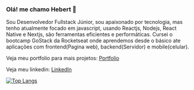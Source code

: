 ### Olá! me chamo Hebert 👋

Sou Desenvolvedor Fullstack Júnior, sou apaixonado por tecnologia, mas tenho atualmente focado em javascript, usando Reactjs, Nodejs, React Native e Nextjs, são ferramentas eficientes e performáticas. Cursei o bootcamp GoStack da Rocketseat onde aprendemos desde o básico ate aplicações com frontend(Pagina web), backend(Servidor) e mobile(celular).

<p>
  Veja meu portfolio para mais projetos:
  <a href="https://hebertryann.github.io/portfolio/">Portfolio</a>
</P>

Veja meu linkedin: [LinkedIn](https://www.linkedin.com/in/hebertryansantos/)

[![Top Langs](https://github-readme-stats.vercel.app/api/top-langs/?username=hebertryann)](https://github.com/anuraghazra/github-readme-stats)

<!--
**HebertRyann/HebertRyann** is a ✨ _special_ ✨ repository because its `README.md` (this file) appears on your GitHub profile.

Here are some ideas to get you started:

- 🔭 I’m currently working on ...
- 🌱 I’m currently learning ...
- 👯 I’m looking to collaborate on ...
- 🤔 I’m looking for help with ...
- 💬 Ask me about ...
- 📫 How to reach me: ...
- 😄 Pronouns: ...
- ⚡ Fun fact: ...
-->
